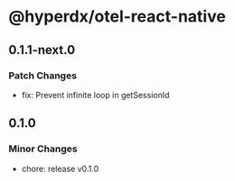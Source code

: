 # @hyperdx/otel-react-native

## 0.1.1-next.0

### Patch Changes

- fix: Prevent infinite loop in getSessionId

## 0.1.0

### Minor Changes

- chore: release v0.1.0
